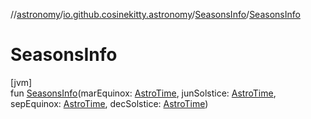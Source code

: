 //[astronomy](../../../index.md)/[io.github.cosinekitty.astronomy](../index.md)/[SeasonsInfo](index.md)/[SeasonsInfo](-seasons-info.md)

# SeasonsInfo

[jvm]\
fun [SeasonsInfo](-seasons-info.md)(marEquinox: [AstroTime](../-astro-time/index.md), junSolstice: [AstroTime](../-astro-time/index.md), sepEquinox: [AstroTime](../-astro-time/index.md), decSolstice: [AstroTime](../-astro-time/index.md))
